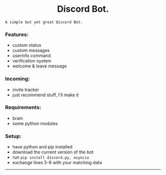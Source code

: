 <h1 align="center">Discord Bot.</h1>

`A simple but yet great Discord Bot.`

### Features:
- custom status
- custom messages
- userinfo command
- verification system
- welcome & leave message

### Incoming:
- invite tracker
- just recommend stuff, I'll make it

### Requirements:
- brain
- some python modules

### Setup:
- have python and pip installed
- download the current version of the bot
- run `pip install discord.py, asyncio`
- exchange lines 5-8 with your matching data
---
